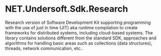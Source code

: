 # NET.Undersoft.Sdk.Research
Research version of Software Development Kit supporting programming with the use of just in time (JIT) aka runtime compilation to create frameworks for distributed systems, including cloud-based systems. The library contains solutions different from the standard SDK, approaches and algorithms for handling basic areas such as collections (data structures), threads, network communication, etc..
